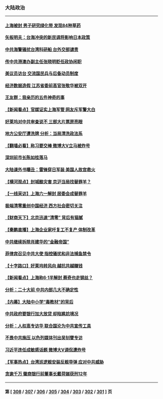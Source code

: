### 大陆政治
---
#### [上海被封 男子研究绿化带 发现84种草药](../../pages/ncid277/n13750071.md) 
#### [矢板明夫：台海冲突的新民调将影响日本政策](../../pages/ncid277/n13750049.md) 
#### [中共海警骚扰台湾科研船 台外交部谴责](../../pages/ncid277/n13749987.md) 
#### [传中共港澳办副主任张晓明贬任政协闲职](../../pages/ncid277/n13750004.md) 
#### [美议员访台 交流国民兵与后备动员制度](../../pages/ncid277/n13749798.md) 
#### [经济数据造假 江苏省委前高官张敬华被双开](../../pages/ncid277/n13749966.md) 
#### [王友群：我亲历的五件神奇的事](../../pages/ncid277/n13749515.md) 
#### [【新闻看点】官媒证实上海军管 网友斥军警大白](../../pages/ncid277/n13749585.md) 
#### [好莱坞对中共审查说不 三部大片票房亮眼](../../pages/ncid277/n13749548.md) 
#### [地方公安厅遭洗牌 分析：当局清洗政法系](../../pages/ncid277/n13749820.md) 
#### [【翻墙必看】称习要交棒 微博大V立马被炸号](../../pages/ncid277/n13749731.md) 
#### [深圳前市长陈如桂落马](../../pages/ncid277/n13749726.md) 
#### [大陆课外书曝丑：雷锋穿日军装 美国人故宫救火](../../pages/ncid277/n13749579.md) 
#### [【横河观点】封城酿灾害 京沪当局找替罪羊？](../../pages/ncid277/n13749614.md) 
#### [【一线采访】上海六一解封 居委会成替罪羊](../../pages/ncid277/n13749617.md) 
#### [极端清零重创中国经济 西方社会密切关注](../../pages/ncid277/n13749627.md) 
#### [【财商天下】北京迅速“清零” 背后有猫腻](../../pages/ncid277/n13749490.md) 
#### [【秦鹏直播】上海企业家吁复工不复产 体制改革](../../pages/ncid277/n13749603.md) 
#### [中共继续拆除肖建华的“金融帝国”](../../pages/ncid277/n13749538.md) 
#### [菲律宾召见中共大使 指控骚扰和非法捕鱼禁令](../../pages/ncid277/n13749492.md) 
#### [【十字路口】好莱坞转风向 越抗共越赚钱](../../pages/ncid277/n13749358.md) 
#### [【新闻看点】上海称6·1半解封 蔡奇也走钢丝？](../../pages/ncid277/n13748971.md) 
#### [分析：二十大前 中共内部几大不确定性](../../pages/ncid277/n13748917.md) 
#### [【内幕】大陆中小学“毒教材”的背后](../../pages/ncid277/n13749434.md) 
#### [中共政府要银行加大放贷 却陷尴尬境况](../../pages/ncid277/n13749486.md) 
#### [分析：人权高专访华 联合国沦为中共宣传工具](../../pages/ncid277/n13748860.md) 
#### [不畏中共施压 以色列媒体刊出吴钊燮专访](../../pages/ncid277/n13749384.md) 
#### [习近平连任成敏感话题 微博大V调侃遭炸号](../../pages/ncid277/n13749280.md) 
#### [【军事热点】台湾巡逻舰安装反舰导弹 应对中共威胁](../../pages/ncid277/n13749161.md) 
#### [贪逾千万 徽商银行前董事长戴荷娣获刑12年](../../pages/ncid277/n13749303.md) 

---
#### 第 [ [308](./308.md) / [307](./307.md) / [306](./306.md) / [305](./305.md) / [304](./304.md) / [303](./303.md) / [302](./302.md) / [301](./301.md) ] 页
